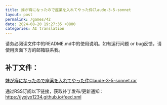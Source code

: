 ```yaml
---
title: 妹が痔になったので座薬を入れてやった件Claude-3-5-sonnet
layout: post
permalink: /games/42
date: 2024-08-20 19:27:35 +0800
categories: AI translation
---
```



请务必阅读文件中的README.md中的使用说明。如有运行问题 or bug反馈，请使用页面下方的邮箱联系我。

## 补丁文件：

[妹が痔になったので座薬を入れてやった件Claude-3-5-sonnet.rar](../resources/%E5%A6%B9%E3%81%8C%E7%97%94%E3%81%AB%E3%81%AA%E3%81%A3%E3%81%9F%E3%81%AE%E3%81%A7%E5%BA%A7%E8%96%AC%E3%82%92%E5%85%A5%E3%82%8C%E3%81%A6%E3%82%84%E3%81%A3%E3%81%9F%E4%BB%B6Claude-3-5-sonnet.rar)

 

通过RSS订阅以下链接，获取补丁发布/更新通知：https://jyxjyx1234.github.io/feed.xml

